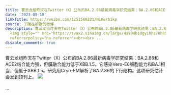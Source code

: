 ```yaml
---
title: 曹云龙组昨天在Twitter（X）公布的BA.2.86最新病毒学研究结果：BA.2.86和ACE2结合能力强，但膜融合能力低于XBB.1.5。它感染Vero-E6细胞能力和BA.1相当，但低于XB...
date: '2023-09-10'
linkTitle: https://weibo.com/1251560221/NiKerb1kp
source: 子陵在听歌的微博
description: 曹云龙组昨天在Twitter（X）公布的BA.2.86最新病毒学研究结果：BA.2.86和ACE2结合能力强，但膜融合能力低于XBB.1.5。它感染Vero-E6细胞能力和BA.1相当，但低于XBB.1.5。研究用Cryo-EM解析了BA.2.86的下行结构。这项研究估计会发到顶刊上。
  <img style="" src="https://tvax2.sinaimg.cn/large/4a994b1dgy1hhs70hn5hsj22by35stxn.jpg"
  referrerpolicy="no-referrer"><br><br> ...
disable_comments: true
---
```

曹云龙组昨天在Twitter（X）公布的BA.2.86最新病毒学研究结果：BA.2.86和ACE2结合能力强，但膜融合能力低于XBB.1.5。它感染Vero-E6细胞能力和BA.1相当，但低于XBB.1.5。研究用Cryo-EM解析了BA.2.86的下行结构。这项研究估计会发到顶刊上。 <img style="" src="https://tvax2.sinaimg.cn/large/4a994b1dgy1hhs70hn5hsj22by35stxn.jpg" referrerpolicy="no-referrer"><br><br> ...